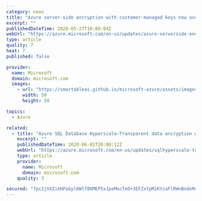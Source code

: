 ```yaml
---
category: news
title: "Azure server-side encryption with customer-managed keys now available for Azure Ultra Disks"
excerpt: ""
publishedDateTime: 2020-05-27T16:00:04Z
webUrl: "https://azure.microsoft.com/en-us/updates/azure-serverside-encryption-with-customermanaged-keys-now-available-for-azure-ultra-disks/"
type: article
quality: 7
heat: 7
published: false

provider:
  name: Microsoft
  domain: microsoft.com
  images:
    - url: "https://smartableai.github.io/microsoft-azure/assets/images/organizations/microsoft.com-50x50.jpg"
      width: 50
      height: 50

topics:
  - Azure

related:
  - title: "Azure SQL Database Hyperscale—Transparent data encryption with customer-managed keys now in preview"
    excerpt: ""
    publishedDateTime: 2020-06-01T20:00:12Z
    webUrl: "https://azure.microsoft.com/en-us/updates/sqlhyperscale-tde-byok/"
    type: article
    provider:
      name: Microsoft
      domain: microsoft.com
    quality: 3

secured: "7pc2jVXZiXHPaGylKWlf8KMEPSxJpeMocTeO+3EFZxtpMiKYzaFlRWnBndxM4bn+yOel66FAh45UJMZiwCjVvITrUlHgg0+gphamG/0+h1gxqYSPwGIzX5EIa+IjGlgk5A4PjRfFiz9Dg6urN3EP0O0UGQwSMpgWHrT5nOvEp8/Yc7w2yAGfYmLQVKsoazpHYoji0S2PWOW/MiubtLr30KJR9QWzo2bAzphKtTNAf0y6xeqs+pQ8Elui7tMBqObhvosMaqH+EBD9ymgo2EY5AVAVdyvrS9XCdooPV0Oj0+6DeQQ82Wy2bCyKWLhbNILl6qiiQcyKQkuPf6+XmPNktQ==;5Vjx55V3faZ5Br1/kkAe8Q=="
---
```


